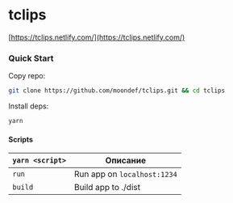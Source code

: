# tclips

[https://tclips.netlify.com/](https://tclips.netlify.com/)

### Quick Start
Copy repo:
```bash
git clone https://github.com/moondef/tclips.git && cd tclips
```

Install deps:
```bash
yarn
```

#### Scripts
|`yarn <script>`    |Описание|
|-------------------|-----------|
|`run`            |Run app on `localhost:1234`|
|`build`            |Build app to ./dist|
